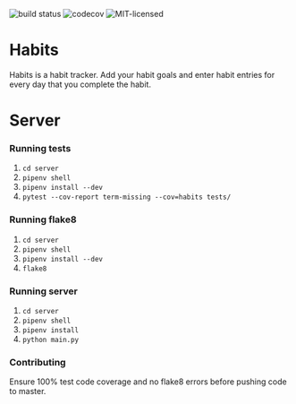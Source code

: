 ![build status](https://api.travis-ci.org/alexpogue/habits.svg?branch=master)
![codecov](https://codecov.io/gh/alexpogue/habits/branch/master/graph/badge.svg)
![MIT-licensed](https://img.shields.io/github/license/alexpogue/habits)

# Habits

Habits is a habit tracker. Add your habit goals and enter habit entries for
every day that you complete the habit.

# Server

### Running tests

1. `cd server`
2. `pipenv shell`
3. `pipenv install --dev`
4. `pytest --cov-report term-missing --cov=habits tests/`

### Running flake8

1. `cd server`
2. `pipenv shell`
3. `pipenv install --dev`
4. `flake8`

### Running server

1. `cd server`
2. `pipenv shell`
3. `pipenv install`
4. `python main.py`

### Contributing

Ensure 100% test code coverage and no flake8 errors before pushing code to
master.
